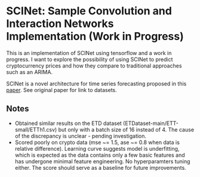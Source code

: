 # SCINet:  Sample Convolution and Interaction Networks Implementation (Work in Progress)

This is an implementation of SCINet using tensorflow and a work in progress.
I want to explore the possibility of using SCINet to predict cryptocurrency prices and how they compare to traditional 
approaches such as an ARIMA.

SCINet is a novel architecture for time series forecasting proposed in this [paper](https://arxiv.org/pdf/2106.09305v1.pdf).
See original paper for link to datasets.

## Notes
 - Obtained similar results on the ETD dataset (ETDataset-main/ETT-small/ETTh1.csv) but only with a batch size of 16 instead of 4. The cause of the discrepancy is unclear - pending investigation.
 - Scored poorly on crypto data (mse ~= 1.5, ase ~= 0.8 when data is relative difference). Learning curve suggests model is underfitting, which is expected as the data contains only a few basic features and has undergone minimal feature engineering. No hyperparamters tuning either. The score should serve as a baseline for future improvements.   
